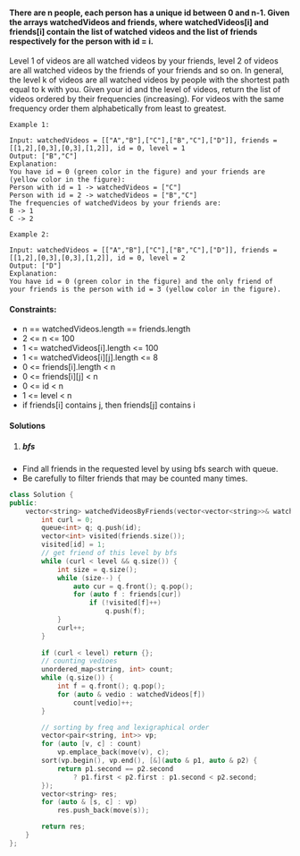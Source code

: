 #### There are n people, each person has a unique id between 0 and n-1. Given the arrays watchedVideos and friends, where watchedVideos[i] and friends[i] contain the list of watched videos and the list of friends respectively for the person with id = i.

Level 1 of videos are all watched videos by your friends, level 2 of videos are all watched videos by the friends of your friends and so on. In general, the level k of videos are all watched videos by people with the shortest path equal to k with you. Given your id and the level of videos, return the list of videos ordered by their frequencies (increasing). For videos with the same frequency order them alphabetically from least to greatest. 

 

```
Example 1:

Input: watchedVideos = [["A","B"],["C"],["B","C"],["D"]], friends = [[1,2],[0,3],[0,3],[1,2]], id = 0, level = 1
Output: ["B","C"] 
Explanation: 
You have id = 0 (green color in the figure) and your friends are (yellow color in the figure):
Person with id = 1 -> watchedVideos = ["C"] 
Person with id = 2 -> watchedVideos = ["B","C"] 
The frequencies of watchedVideos by your friends are: 
B -> 1 
C -> 2

Example 2:

Input: watchedVideos = [["A","B"],["C"],["B","C"],["D"]], friends = [[1,2],[0,3],[0,3],[1,2]], id = 0, level = 2
Output: ["D"]
Explanation: 
You have id = 0 (green color in the figure) and the only friend of your friends is the person with id = 3 (yellow color in the figure).
```

 

#### Constraints:

-    n == watchedVideos.length == friends.length
-    2 <= n <= 100
-    1 <= watchedVideos[i].length <= 100
-    1 <= watchedVideos[i][j].length <= 8
-    0 <= friends[i].length < n
-    0 <= friends[i][j] < n
-    0 <= id < n
-    1 <= level < n
-    if friends[i] contains j, then friends[j] contains i


#### Solutions

1. ##### bfs

- Find all friends in the requested level by using bfs search with queue.
- Be carefully to filter friends that may be counted many times.

```cpp
class Solution {
public:
    vector<string> watchedVideosByFriends(vector<vector<string>>& watchedVideos, vector<vector<int>>& friends, int id, int level) {
        int curl = 0;
        queue<int> q; q.push(id);
        vector<int> visited(friends.size());
        visited[id] = 1;
        // get friend of this level by bfs
        while (curl < level && q.size()) {
            int size = q.size();
            while (size--) {
                auto cur = q.front(); q.pop();
                for (auto f : friends[cur])
                    if (!visited[f]++)
                        q.push(f);
            }
            curl++;
        }
        
        if (curl < level) return {};
        // counting vedioes
        unordered_map<string, int> count;
        while (q.size()) {
            int f = q.front(); q.pop();
            for (auto & vedio : watchedVideos[f])
                count[vedio]++;
        }

        // sorting by freq and lexigraphical order
        vector<pair<string, int>> vp;
        for (auto [v, c] : count)
            vp.emplace_back(move(v), c);
        sort(vp.begin(), vp.end(), [&](auto & p1, auto & p2) {
            return p1.second == p2.second
                ? p1.first < p2.first : p1.second < p2.second;
        });
        vector<string> res;
        for (auto & [s, c] : vp)
            res.push_back(move(s));

        return res;
    }
};
```